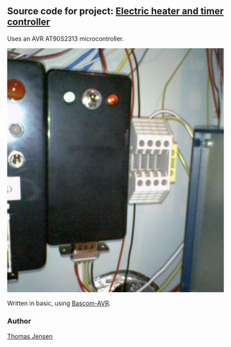 ## Source code for project: [Electric heater and timer controller](https://link.stdout.no/d)

Uses an AVR AT90S2313 microcontroller.

![Electric heater and timer controller](image.jpg)

Written in basic, using [Bascom-AVR](http://www.mcselec.com/).

### Author
[Thomas Jensen](https://thomas.stdout.no)
